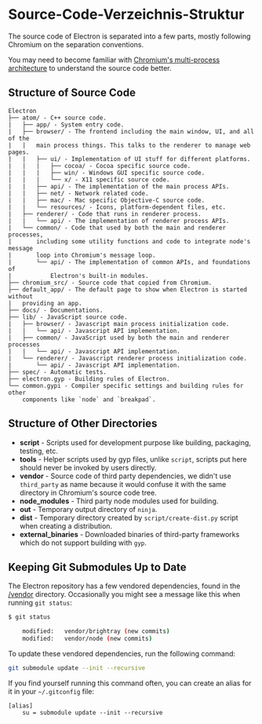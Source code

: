 # Source-Code-Verzeichnis-Struktur

The source code of Electron is separated into a few parts, mostly following Chromium on the separation conventions.

You may need to become familiar with [Chromium's multi-process architecture](http://dev.chromium.org/developers/design-documents/multi-process-architecture) to understand the source code better.

## Structure of Source Code

    Electron
    ├── atom/ - C++ source code.
    |   ├── app/ - System entry code.
    |   ├── browser/ - The frontend including the main window, UI, and all of the
    |   |   main process things. This talks to the renderer to manage web pages.
    |   |   ├── ui/ - Implementation of UI stuff for different platforms.
    |   |   |   ├── cocoa/ - Cocoa specific source code.
    |   |   |   ├── win/ - Windows GUI specific source code.
    |   |   |   └── x/ - X11 specific source code.
    |   |   ├── api/ - The implementation of the main process APIs.
    |   |   ├── net/ - Network related code.
    |   |   ├── mac/ - Mac specific Objective-C source code.
    |   |   └── resources/ - Icons, platform-dependent files, etc.
    |   ├── renderer/ - Code that runs in renderer process.
    |   |   └── api/ - The implementation of renderer process APIs.
    |   └── common/ - Code that used by both the main and renderer processes,
    |       including some utility functions and code to integrate node's message
    |       loop into Chromium's message loop.
    |       └── api/ - The implementation of common APIs, and foundations of
    |           Electron's built-in modules.
    ├── chromium_src/ - Source code that copied from Chromium.
    ├── default_app/ - The default page to show when Electron is started without
    |   providing an app.
    ├── docs/ - Documentations.
    ├── lib/ - JavaScript source code.
    |   ├── browser/ - Javascript main process initialization code.
    |   |   └── api/ - Javascript API implementation.
    |   ├── common/ - JavaScript used by both the main and renderer processes
    |   |   └── api/ - Javascript API implementation.
    |   └── renderer/ - Javascript renderer process initialization code.
    |       └── api/ - Javascript API implementation.
    ├── spec/ - Automatic tests.
    ├── electron.gyp - Building rules of Electron.
    └── common.gypi - Compiler specific settings and building rules for other
        components like `node` and `breakpad`.
    

## Structure of Other Directories

* **script** - Scripts used for development purpose like building, packaging, testing, etc.
* **tools** - Helper scripts used by gyp files, unlike `script`, scripts put here should never be invoked by users directly.
* **vendor** - Source code of third party dependencies, we didn't use `third_party` as name because it would confuse it with the same directory in Chromium's source code tree.
* **node_modules** - Third party node modules used for building.
* **out** - Temporary output directory of `ninja`.
* **dist** - Temporary directory created by `script/create-dist.py` script when creating a distribution.
* **external_binaries** - Downloaded binaries of third-party frameworks which do not support building with `gyp`.

## Keeping Git Submodules Up to Date

The Electron repository has a few vendored dependencies, found in the [/vendor](https://github.com/electron/electron/tree/master/vendor) directory. Occasionally you might see a message like this when running `git status`:

```sh
$ git status

    modified:   vendor/brightray (new commits)
    modified:   vendor/node (new commits)
```

To update these vendored dependencies, run the following command:

```sh
git submodule update --init --recursive
```

If you find yourself running this command often, you can create an alias for it in your `~/.gitconfig` file:

    [alias]
        su = submodule update --init --recursive